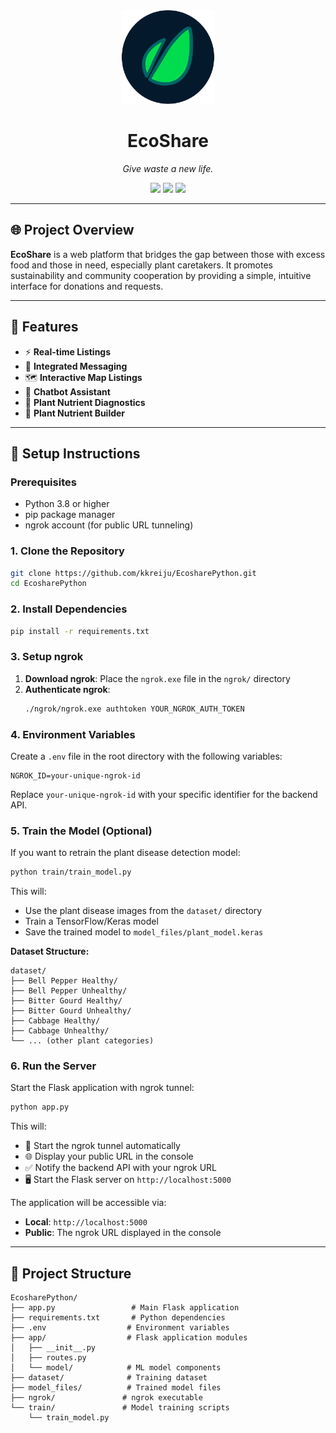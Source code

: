 <div align="center">
  <img src="app/ecoshare_logo.png" alt="EcoShare Logo" width="150">
  <br/>
  <h1><b>EcoShare</b></h1>
  <p><i>Give waste a new life.</i></p>

  <!-- Badges -->
  <p align="center">
    <img src="https://img.shields.io/badge/python-3670A0?style=for-the-badge&logo=python&logoColor=ffdd54" />
    <img src="https://img.shields.io/badge/tensorflow-FF6F00?style=for-the-badge&logo=tensorflow&logoColor=white" />
    <img src="https://img.shields.io/badge/flask-000000?style=for-the-badge&logo=flask&logoColor=white" />
  </p>
</div>

---

## 🌐 Project Overview

**EcoShare** is a web platform that bridges the gap between those with excess food and those in need, especially plant caretakers. It promotes sustainability and community cooperation by providing a simple, intuitive interface for donations and requests.

---

## 🧩 Features

- ⚡ **Real-time Listings**
- 💬 **Integrated Messaging**
- 🗺️ **Interactive Map Listings**
- 🤖 **Chatbot Assistant**
- 🧪 **Plant Nutrient Diagnostics**
- 🧱 **Plant Nutrient Builder**

---

## 🚀 Setup Instructions

### Prerequisites

- Python 3.8 or higher
- pip package manager
- ngrok account (for public URL tunneling)

### 1. Clone the Repository

```bash
git clone https://github.com/kkreiju/EcosharePython.git
cd EcosharePython
```

### 2. Install Dependencies

```bash
pip install -r requirements.txt
```

### 3. Setup ngrok

1. **Download ngrok**: Place the `ngrok.exe` file in the `ngrok/` directory
2. **Authenticate ngrok**: 
   ```bash
   ./ngrok/ngrok.exe authtoken YOUR_NGROK_AUTH_TOKEN
   ```

### 4. Environment Variables

Create a `.env` file in the root directory with the following variables:

```env
NGROK_ID=your-unique-ngrok-id
```

Replace `your-unique-ngrok-id` with your specific identifier for the backend API.

### 5. Train the Model (Optional)

If you want to retrain the plant disease detection model:

```bash
python train/train_model.py
```

This will:
- Use the plant disease images from the `dataset/` directory
- Train a TensorFlow/Keras model
- Save the trained model to `model_files/plant_model.keras`

**Dataset Structure:**
```
dataset/
├── Bell Pepper Healthy/
├── Bell Pepper Unhealthy/
├── Bitter Gourd Healthy/
├── Bitter Gourd Unhealthy/
├── Cabbage Healthy/
├── Cabbage Unhealthy/
└── ... (other plant categories)
```

### 6. Run the Server

Start the Flask application with ngrok tunnel:

```bash
python app.py
```

This will:
- 🚀 Start the ngrok tunnel automatically
- 🌐 Display your public URL in the console
- ✅ Notify the backend API with your ngrok URL
- 🖥️ Start the Flask server on `http://localhost:5000`

The application will be accessible via:
- **Local**: `http://localhost:5000`
- **Public**: The ngrok URL displayed in the console

---

## 📁 Project Structure

```
EcosharePython/
├── app.py                 # Main Flask application
├── requirements.txt       # Python dependencies
├── .env                  # Environment variables
├── app/                  # Flask application modules
│   ├── __init__.py
│   ├── routes.py
│   └── model/            # ML model components
├── dataset/              # Training dataset
├── model_files/          # Trained model files
├── ngrok/               # ngrok executable
└── train/               # Model training scripts
    └── train_model.py
```